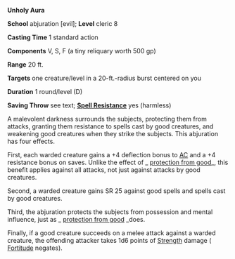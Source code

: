  **Unholy Aura**

**School** abjuration [evil]; **Level** cleric 8

**Casting Time** 1 standard action

**Components** V, S, F (a tiny reliquary worth 500 gp)

**Range** 20 ft.

**Targets** one creature/level in a 20-ft.-radius burst centered on you

**Duration** 1 round/level (D)

**Saving Throw** see text; **[Spell Resistance](../glossary.md#_spell-resistance)** yes (harmless)

A malevolent darkness surrounds the subjects, protecting them from attacks, granting them resistance to spells cast by good creatures, and weakening good creatures when they strike the subjects. This abjuration has four effects.

First, each warded creature gains a +4 deflection bonus to [AC](../combat.md#_armor-class) and a +4 resistance bonus on saves. Unlike the effect of _ [protection from good](protectionFromGood.md#_protection-from-good)_, this benefit applies against all attacks, not just against attacks by good creatures.

Second, a warded creature gains SR 25 against good spells and spells cast by good creatures.

Third, the abjuration protects the subjects from possession and mental influence, just as _ [protection from good](protectionFromGood.md#_protection-from-good) _does.

Finally, if a good creature succeeds on a melee attack against a warded creature, the offending attacker takes 1d6 points of [Strength](../gettingStarted.md#_strength) damage ( [Fortitude](../combat.md#_fortitude) negates).

